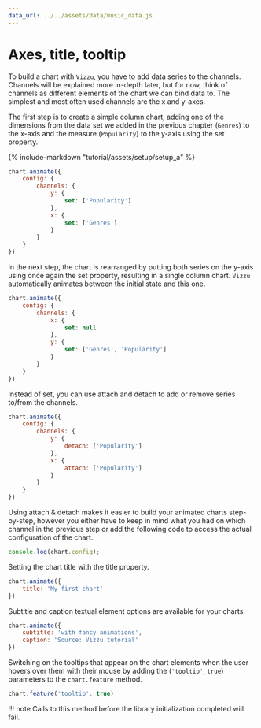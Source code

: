 ```yaml
---
data_url: ../../assets/data/music_data.js
---
```


# Axes, title, tooltip

To build a chart with `Vizzu`, you have to add data series to the channels.
Channels will be explained more in-depth later, but for now, think of channels
as different elements of the chart we can bind data to. The simplest and most
often used channels are the x and y-axes.

The first step is to create a simple column chart, adding one of the dimensions
from the data set we added in the previous chapter (`Genres`) to the x-axis and
the measure (`Popularity`) to the y-axis using the set property.

<div id="tutorial_01"></div>

{% include-markdown "tutorial/assets/setup/setup_a" %}

```javascript
chart.animate({
    config: {
        channels: {
            y: {
                set: ['Popularity']
            },
            x: {
                set: ['Genres']
            }
        }
    }
})
```

In the next step, the chart is rearranged by putting both series on the y-axis
using once again the set property, resulting in a single column chart. `Vizzu`
automatically animates between the initial state and this one.

<div id="tutorial_02"></div>

```javascript
chart.animate({
    config: {
        channels: {
            x: {
                set: null
            },
            y: {
                set: ['Genres', 'Popularity']
            }
        }
    }
})
```

Instead of set, you can use attach and detach to add or remove series to/from
the channels.

<div id="tutorial_03"></div>

```javascript
chart.animate({
    config: {
        channels: {
            y: {
                detach: ['Popularity']
            },
            x: {
                attach: ['Popularity']
            }
        }
    }
})
```

Using attach & detach makes it easier to build your animated charts
step-by-step, however you either have to keep in mind what you had on which
channel in the previous step or add the following code to access the actual
configuration of the chart.

```javascript
console.log(chart.config);
```

Setting the chart title with the title property.

<div id="tutorial_04"></div>

```javascript
chart.animate({
    title: 'My first chart'
})
```

Subtitle and caption textual element options are available for your charts.

<div id="tutorial_05"></div>

```javascript
chart.animate({
    subtitle: 'with fancy animations',
    caption: 'Source: Vizzu tutorial'
})
```

Switching on the tooltips that appear on the chart elements when the user hovers
over them with their mouse by adding the (`'tooltip'`, `true`) parameters to the
`chart.feature` method.

<div id="tutorial_06"></div>

```javascript
chart.feature('tooltip', true)
```

!!! note
    Calls to this method before the library initialization completed will fail.

<script src="../axes_title_tooltip.js"></script>
